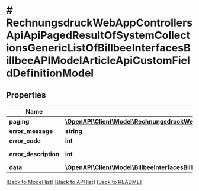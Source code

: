 # # RechnungsdruckWebAppControllersApiApiPagedResultOfSystemCollectionsGenericListOfBillbeeInterfacesBillbeeAPIModelArticleApiCustomFieldDefinitionModel

## Properties

Name | Type | Description | Notes
------------ | ------------- | ------------- | -------------
**paging** | [**\OpenAPI\Client\Model\RechnungsdruckWebAppControllersApiApiPagedResultPagingInformationOfSystemCollectionsGenericListOfBillbeeInterfacesBillbeeAPIModelArticleApiCustomFieldDefinitionModel**](RechnungsdruckWebAppControllersApiApiPagedResultPagingInformationOfSystemCollectionsGenericListOfBillbeeInterfacesBillbeeAPIModelArticleApiCustomFieldDefinitionModel.md) |  | [optional]
**error_message** | **string** |  | [optional]
**error_code** | **int** |  | [optional]
**error_description** | **int** |  | [optional] [readonly]
**data** | [**\OpenAPI\Client\Model\BillbeeInterfacesBillbeeAPIModelArticleApiCustomFieldDefinitionModel[]**](BillbeeInterfacesBillbeeAPIModelArticleApiCustomFieldDefinitionModel.md) |  | [optional]

[[Back to Model list]](../../README.md#models) [[Back to API list]](../../README.md#endpoints) [[Back to README]](../../README.md)
